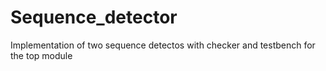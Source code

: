 # Sequence_detector
Implementation of two sequence detectos with checker and testbench for the top module
